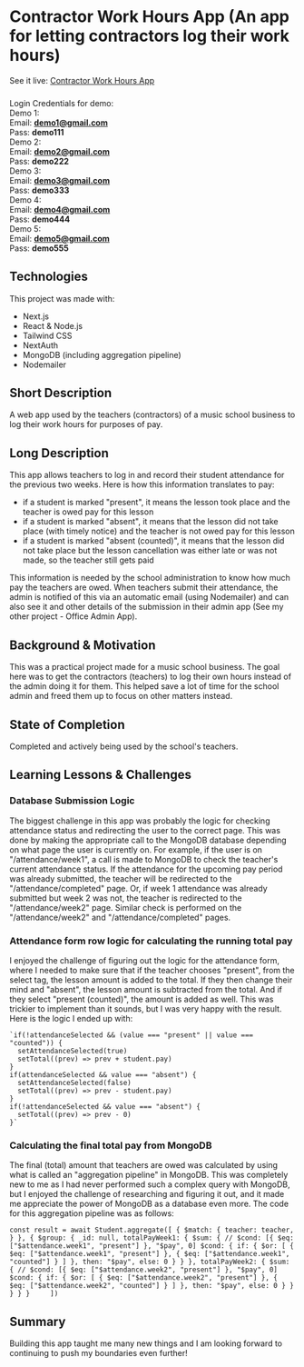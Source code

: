 # Contractor Work Hours App (An app for letting contractors log their work hours)

See it live: [Contractor Work Hours App](https://dcam-staff-next-demo.vercel.app/)

###
Login Credentials for demo:  
Demo 1:  
Email: **demo1@gmail.com**  
Pass: **demo111**  
Demo 2:  
Email: **demo2@gmail.com**  
Pass: **demo222**  
Demo 3:  
Email: **demo3@gmail.com**  
Pass: **demo333**  
Demo 4:    
Email: **demo4@gmail.com**  
Pass: **demo444**  
Demo 5:  
Email: **demo5@gmail.com**  
Pass: **demo555**

## Technologies
This project was made with:
* Next.js
* React & Node.js
* Tailwind CSS
* NextAuth
* MongoDB (including aggregation pipeline)
* Nodemailer

## Short Description
A web app used by the teachers (contractors) of a music school business to log their work hours for purposes of pay.

## Long Description
This app allows teachers to log in and record their student attendance for the previous two weeks. Here is how this information translates to pay:  
* if a student is marked "present", it means the lesson took place and the teacher is owed pay for this lesson
* if a student is marked "absent", it means that the lesson did not take place (with timely notice) and the teacher is not owed pay for this lesson
* if a student is marked "absent (counted)", it means that the lesson did not take place but the lesson cancellation was either late or was not made, so the teacher still gets paid  

This information is needed by the school administration to know how much pay the teachers are owed. When teachers submit their attendance, the admin is notified of this via an automatic email (using Nodemailer) and can also see it and other details of the submission in their admin app (See my other project - Office Admin App).

## Background & Motivation
This was a practical project made for a music school business. The goal here was to get the contractors (teachers) to log their own hours instead of the admin doing it for them. This helped save a lot of time for the school admin and freed them up to focus on other matters instead.

## State of Completion
Completed and actively being used by the school's teachers.

## Learning Lessons & Challenges
### Database Submission Logic
The biggest challenge in this app was probably the logic for checking attendance status and redirecting the user to the correct page. This was done by making the appropriate call to the MongoDB database depending on what page the user is currently on. For example, if the user is on "/attendance/week1", a call is made to MongoDB to check the teacher's current attendance status. If the attendance for the upcoming pay period was already submitted, the teacher will be redirected to the "/attendance/completed" page. Or, if week 1 attendance was already submitted but week 2 was not, the teacher is redirected to the "/attendance/week2" page. Similar check is performed on the "/attendance/week2" and "/attendance/completed" pages.

### Attendance form row logic for calculating the running total pay
I enjoyed the challenge of figuring out the logic for the attendance form, where I needed to make sure that if the teacher chooses "present", from the select tag, the lesson amount is added to the total. If they then change their mind and "absent", the lesson amount is subtracted from the total. And if they select "present (counted)", the amount is added as well. This was trickier to implement than it sounds, but I was very happy with the result. Here is the logic I ended up with:  

    `if(!attendanceSelected && (value === "present" || value === "counted")) {
      setAttendanceSelected(true)
      setTotal((prev) => prev + student.pay)
    }
    if(attendanceSelected && value === "absent") {
      setAttendanceSelected(false)
      setTotal((prev) => prev - student.pay)
    }
    if(!attendanceSelected && value === "absent") {
      setTotal((prev) => prev - 0)
    }`

### Calculating the final total pay from MongoDB
The final (total) amount that teachers are owed was calculated by using what is called an "aggregation pipeline" in MongoDB. This was completely new to me as I had never performed such a complex query with MongoDB, but I enjoyed the challenge of researching and figuring it out, and it made me appreciate the power of MongoDB as a database even more. The code for this aggregation pipeline was as follows:

`
const result = await Student.aggregate([
    {
        $match: {
            teacher: teacher,
        }
    },
    {
        $group: {
            _id: null,
            totalPayWeek1: {
            $sum: {
                // $cond: [{ $eq: ["$attendance.week1", "present"] }, "$pay", 0]
                $cond: {
                if: {
                    $or: [
                    { $eq: ["$attendance.week1", "present"] },
                    { $eq: ["$attendance.week1", "counted"] }
                    ]
                },
                then: "$pay",
                else: 0
                }
            }
            },
            totalPayWeek2: {
            $sum: {
                // $cond: [{ $eq: ["$attendance.week2", "present"] }, "$pay", 0]
                $cond: {
                if: {
                    $or: [
                    { $eq: ["$attendance.week2", "present"] },
                    { $eq: ["$attendance.week2", "counted"] }
                    ]
                },
                then: "$pay",
                else: 0
                }
            }
            }
        }
    }    
    ])
`

## Summary
Building this app taught me many new things and I am looking forward to continuing to push my boundaries even further!